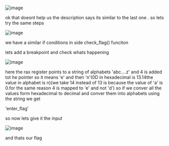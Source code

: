 ![image](https://github.com/user-attachments/assets/de3aeaf9-af4f-46d4-a322-a84ecc5a5e4d)

ok that doesnt help us
the description says its similar to the last one . so lets try the same steps

![image](https://github.com/user-attachments/assets/55d12f49-1e53-460e-acb4-90425f2ee75d)

we have a similar if conditions in side check_flag() funciton

lets add a breakpoint and check whats happening

![image](https://github.com/user-attachments/assets/02648714-53bd-4182-809e-28806f2d4064)

here the rax register points to a string of alphabets 'abc....z'
and 4 is added tot he pointer so it means 'e'
and then 'n'(0D in hexadecimal is 13.14the value in alphabet is n)(we take 14 instead of 13 is because the value of 'a' is 0.for the same reason 4 is mapped to 'e' and not 'd')
so if we conver all the values form hexadecimal to decimal and conver them into alphabets using the string we get

'enter_flag'

so now lets give it the input

![image](https://github.com/user-attachments/assets/a2ccdc56-c466-4129-9aa9-dd74c25fee81)

and thats our flag

